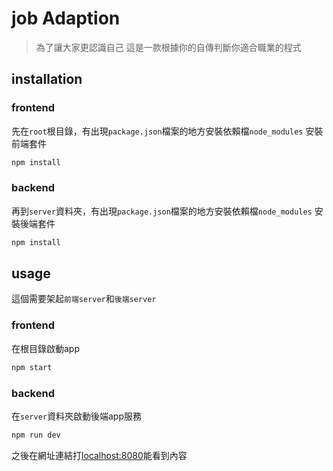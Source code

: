 # job Adaption
> 為了讓大家更認識自己 這是一款根據你的自傳判斷你適合職業的程式

## installation

### frontend
先在`root`根目錄，有出現`package.json`檔案的地方安裝依賴檔`node_modules`
安裝前端套件
``` javascript
npm install
```
### backend
再到`server`資料夾，有出現`package.json`檔案的地方安裝依賴檔`node_modules`
安裝後端套件
``` javascript
npm install
```

## usage 

這個需要架起`前端server`和`後端server`

### frontend
在根目錄啟動app
``` javascript
npm start
```

### backend
在`server`資料夾啟動後端app服務
``` javascript
npm run dev
```

之後在網址連結打[localhost:8080](http://localhost:8080)能看到內容

